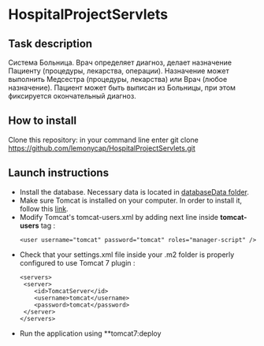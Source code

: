 # HospitalProjectServlets

## Task description
Система Больница. Врач определяет диагноз, делает назначение Пациенту (процедуры, лекарства, операции). Назначение может выполнить Медсестра (процедуры, лекарства) или Врач (любое назначение). Пациент может быть выписан из Больницы, при этом фиксируется окончательный диагноз.

## How to install
Clone this repository: in your command line enter git clone https://github.com/lemonycap/HospitalProjectServlets.git

## Launch instructions
  * Install the database. Necessary data is located in [databaseData folder](https://github.com/lemonycap/HospitalProjectServlets/tree/master/databaseData).
  * Make sure Tomcat is installed on your computer. In order to install it, follow this [link](https://tomcat.apache.org/download-90.cgi).
  * Modify Tomcat's tomcat-users.xml by adding next line inside **tomcat-users**  tag :
      ```
      <user username="tomcat" password="tomcat" roles="manager-script" />
      ```
  * Check that your settings.xml file inside your .m2 folder is properly configured to use Tomcat 7 plugin :
      ```
      <servers>  
       <server>
          <id>TomcatServer</id>
          <username>tomcat</username>
          <password>tomcat</password>
       </server>
    </servers>  
    ```
   * Run the application using **tomcat7:deploy 
